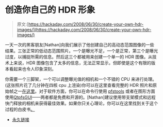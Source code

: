 # 创造你自己的 HDR 形象

> 原文:[https://hackaday.com/2008/06/30/create-your-own-hdr-images/](https://hackaday.com/2008/06/30/create-your-own-hdr-images/)

一天一次的黑客朋友[Nathan]向我们展示了他创建自己的高动态范围图像的一些结果。三张正常的低动态范围照片。一个是曝光不足，一个是正常，第三个是曝光过度，以捕捉所需的信息。然后这三个都被用来创建一个单一的 HDR 图像。从技术上来说，HDR 图像包含了太多的信息，无法正常显示，但即使是这个有限的版本看起来也令人印象深刻。

你需要一个三脚架，一个可以调整曝光值的相机和一个不错的 CPU 来进行处理。(这张照片花了几分钟在四核 cpu 上渲染)你可以在这里查看完整的 HDR 照片和原始帧之一[在这里](http://www.flickr.com/photos/24485794@N07/2626398155/)。对于软件方面，你可以在命令行使用 [pfstools](http://www.mpi-inf.mpg.de/resources/pfstools/) 或者在图形方面使用[QtpfsGUI](http://qtpfsgui.sourceforge.net/)——两者都是免费和开源的。[Nathan]建议使用带支架模式和远程快门释放的相机来获得最佳效果。如果你只关心理论，你可以在这里找到关于这个过程的白皮书[。](http://www.mpi-inf.mpg.de/resources/pfstools/papers/mantiuk07hdr_pipeline.pdf)

*   [永久链接](http://www.flickr.com/photos/24485794@N07/2627127530/)